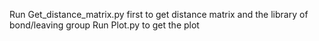 

Run Get_distance_matrix.py first to get distance matrix and the library of bond/leaving group
Run Plot.py to get the plot
